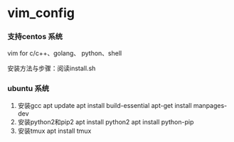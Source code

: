 # vim_config
### 支持centos 系统
vim for c/c++、golang、 python、shell

安装方法与步骤：阅读install.sh

### ubuntu 系统
1. 安装gcc
apt update
apt install build-essential
apt-get install manpages-dev
2. 安装python2和pip2
apt install python2 
apt install python-pip
3. 安装tmux
apt install tmux
